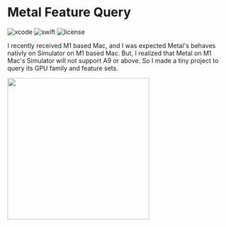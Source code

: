 #  Metal Feature Query


![xcode](https://img.shields.io/badge/Xcode-12.2-blue)
![swift](https://img.shields.io/badge/Swift-5.3-orange.svg)
![license](https://img.shields.io/badge/License-MIT-yellow.svg)

I recently received M1 based Mac, and I was expected Metal's behaves nativly on Simulator on M1 based Mac.  But, I realized that Metal on M1 Mac's Simulator will not support A9 or above.  So I made a tiny project to query its GPU family and feature sets.

<img width="320" src="https://qiita-image-store.s3.ap-northeast-1.amazonaws.com/0/65634/b44b26d1-e035-6f02-4836-230b4e8c30d2.png"/>

